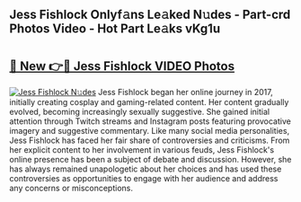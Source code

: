 ## Jess Fishlock Onlyf𝚊ns Le𝚊ked N𝚞des - Part-crd Photos Video - Hot Part Le𝚊ks vKg1u

# <h2><a href="http://ab81575.deff.icu/?id=Jess+Fishlock">🔗 New 👉🔴 Jess Fishlock VIDEO Photos</a></h2>

[![Jess Fishlock N𝚞des](https://i.imgur.com/rIISA9y.gif)](http://ab81575.deff.icu/?id=Jess+Fishlock)
Jess Fishlock began her online journey in 2017, initially creating cosplay and gaming-related content. Her content gradually evolved, becoming increasingly sexually suggestive. She gained initial attention through Twitch streams and Instagram posts featuring provocative imagery and suggestive commentary. Like many social media personalities, Jess Fishlock has faced her fair share of controversies and criticisms. From her explicit content to her involvement in various feuds, Jess Fishlock's online presence has been a subject of debate and discussion. However, she has always remained unapologetic about her choices and has used these controversies as opportunities to engage with her audience and address any concerns or misconceptions.
